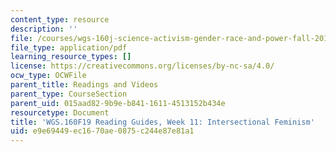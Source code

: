 ```yaml
---
content_type: resource
description: ''
file: /courses/wgs-160j-science-activism-gender-race-and-power-fall-2019/e9e69449ec1670ae0875c244e87e81a1_MITWGS_160F19_Wk11ReadingGuide.pdf
file_type: application/pdf
learning_resource_types: []
license: https://creativecommons.org/licenses/by-nc-sa/4.0/
ocw_type: OCWFile
parent_title: Readings and Videos
parent_type: CourseSection
parent_uid: 015aad82-9b9e-b841-1611-4513152b434e
resourcetype: Document
title: 'WGS.160F19 Reading Guides, Week 11: Intersectional Feminism'
uid: e9e69449-ec16-70ae-0875-c244e87e81a1
---
```

